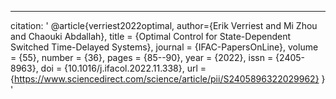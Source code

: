 ---
citation: ' @article{verriest2022optimal,
                    author={Erik Verriest and Mi Zhou and Chaouki Abdallah},
                    title = {Optimal Control for State-Dependent Switched Time-Delayed Systems},
                    journal = {IFAC-PapersOnLine},
                    volume = {55},
                    number = {36},
                    pages  = {85--90},
                    year   = {2022},
                    issn   = {2405-8963},
                    doi    = {10.1016/j.ifacol.2022.11.338},
                    url    = {https://www.sciencedirect.com/science/article/pii/S2405896322029962}
}
'
